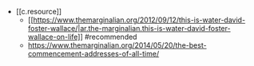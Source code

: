 


- [[c.resource]]
  - [[https://www.themarginalian.org/2012/09/12/this-is-water-david-foster-wallace/|ar.the-marginalian.this-is-water-david-foster-wallace-on-life]] #recommended
  - https://www.themarginalian.org/2014/05/20/the-best-commencement-addresses-of-all-time/

